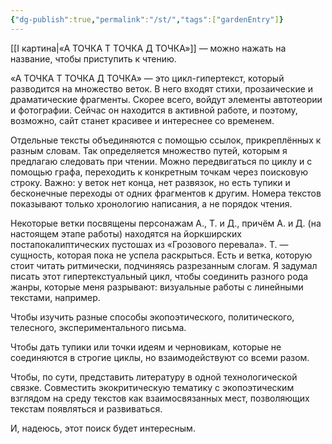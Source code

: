 ```yaml
---
{"dg-publish":true,"permalink":"/st/","tags":["gardenEntry"]}
---
```


[[I  картина\|«А ТОЧКА Т ТОЧКА Д ТОЧКА»]] — можно нажать на название, чтобы приступить к чтению.

«А ТОЧКА Т ТОЧКА Д ТОЧКА» — это цикл-гипертекст, который разводится на множество веток. В него входят стихи, прозаические и драматические фрагменты. Скорее всего, войдут элементы автотеории и фотографии. Сейчас он находится в активной работе, и поэтому, возможно, сайт станет красивее и интереснее со временем.

Отдельные тексты объединяются с помощью ссылок, прикреплённых к разным словам. Так определяется множество путей, которым я предлагаю следовать при чтении. Можно передвигаться по циклу и с помощью графа, переходить к конкретным точкам через поисковую строку. Важно: у веток нет конца, нет развязок, но есть тупики и бесконечные переходы от одних фрагментов к другим. Номера текстов показывают только хронологию написания, а не порядок чтения.

Некоторые ветки посвящены персонажам А., Т. и Д., причём А. и Д. (на настоящем этапе работы) находятся на йоркширских постапокалиптических пустошах из «Грозового перевала». Т. — сущность, которая пока не успела раскрыться. Есть и ветка, которую стоит читать ритмически, подчиняясь разрезанным слогам. Я задумал писать этот гипертекстуальный цикл, чтобы соединить разного рода жанры, которые меня разрывают: визуальные работы с линейными текстами, например.

Чтобы изучить разные способы экопоэтического, политического, телесного, экспериментального письма.

Чтобы дать тупики или точки идеям и черновикам, которые не соединяются в строгие циклы, но взаимодействуют со всеми разом.

Чтобы, по сути, представить литературу в одной технологической связке. Совместить экокритическую тематику с экопоэтическим взглядом на среду текстов как взаимосвязанных мест, позволяющих текстам появляться и развиваться.

И, надеюсь, этот поиск будет интересным.